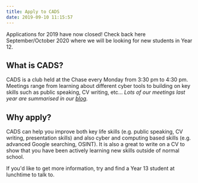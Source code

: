 ```yaml
---
title: Apply to CADS
date: 2019-09-10 11:15:57
---
```

<div class="alert alert-danger" role="alert">Applications for 2019 have now closed! Check back here September/October 2020 where we will be looking for new students in Year 12.</div>

## What is CADS?

CADS is a club held at the Chase every Monday from 3:30 pm to 4:30 pm. Meetings range from learning about different cyber tools to building on key skills such as public speaking, CV writing, etc... _Lots of our meetings last year are summarised in our [blog](/archives)._

## Why apply?

CADS can help you improve both key life skills (e.g. public speaking, CV writing, presentation skills) and also cyber and computing based skills (e.g. advanced Google searching, OSINT). It is also a great to write on a CV to show that you have been actively learning new skills outside of normal school.

If you'd like to get more information, try and find a Year 13 student at lunchtime to talk to.